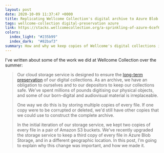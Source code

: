 ```yaml
---
layout: post
date: 2020-10-09 11:37:47 +0000
title: Replicating Wellcome Collection's digital archive to Azure Blob Storage
tags: wellcome-collection digital-preservation azure
link: https://stacks.wellcomecollection.org/a-sprinkling-of-azure-6cef6e150fb2
colors:
  index_light: "#235b99"
  index_dark:  "#82baf3"
summary: How and why we keep copies of Wellcome's digital collections in multiple cloud storage providers.
---
```


I've written about some of the work we did at Wellcome Collection over the summer:

> Our cloud storage service is designed to ensure the [long-term preservation](https://stacks.wellcomecollection.org/building-wellcome-collections-new-archival-storage-service-3f68ff21927e) of our digital collections.
> As an archive, we have an obligation to ourselves and to our depositors to keep our collections safe.
> We've spent millions of pounds digitising our physical objects, and some of our born-digital and audiovisual material is irreplaceable.
>
> One way we do this is by storing multiple copies of every file.
> If one copy were to be corrupted or deleted, we'd still have other copies that we could use to construct the complete archive.
>
> In the initial iteration of our storage service, we kept two copies of every file in a pair of Amazon S3 buckets.
> We've recently upgraded the storage service to keep a third copy of every file in Azure Blob Storage, and in a different geographic location.
> In this post, I'm going to explain why this change was important, and how we made it.
